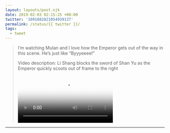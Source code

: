 ```yaml
---
layout: layouts/post.njk
date: 2019-02-03 02:15:25 +00:00
twitter: '1091882821054939137'
permalink: /status/{{ twitter }}/
tags: 
  - tweet
---
```


> I’m watching Mulan and I love how the Emperor gets out of the way in this scene. He’s just like “Byyyeeee!” 
> 
> <p class="sr-only">Video description: Li Shang blocks the sword of Shan Yu as the Emperor quickly scoots out of frame to the right</p>
> 
> <video controls loop preload="metadata" poster="/img/Dycli2gU0AAF_Mh.jpg"><source src="/img/1091882821054939137-Dycli2gU0AAF_Mh.mp4">Your browser does not support the video tag.</video>

---
